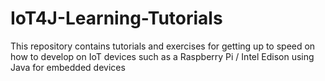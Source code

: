 # IoT4J-Learning-Tutorials
This repository contains tutorials and exercises for getting up to speed on how to develop on IoT devices such as a Raspberry Pi / Intel Edison using Java for embedded devices
